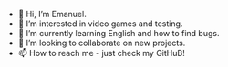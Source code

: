 - 👋 Hi, I’m Emanuel.
- 👀 I’m interested in video games and testing.
- 🌱 I’m currently learning English and how to find bugs.
- 💞️ I’m looking to collaborate on new projects.
- 📫 How to reach me - just check my GitHuB!



